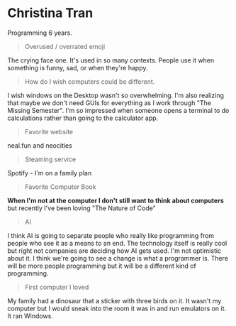 # Christina Tran

Programming 6 years.

> Overused / overrated emoji

The crying face one. It's used in so many contexts. People use it when something is funny, sad, or when they're happy.

> How do I wish computers could be different.

I wish windows on the Desktop wasn't so overwhelming. I'm also realizing that maybe we don't need GUIs for everything as I work through "The Missing Semester". I'm so impressed when someone opens a terminal to do calculations rather than going to the calculator app.

> Favorite website

neal.fun and neocities

> Steaming service

Spotify - I'm on a family plan

> Favorite Computer Book

**When I'm not at the computer I don't still want to think about computers** but recently I've been loving "The Nature of Code"

> AI

I think AI is going to separate people who really like programming from people who see it as a means to an end. The technology itself is really cool but right not companies are deciding how AI gets used. I'm not optimistic about it. I think we're going to see a change is what a programmer is. There will be more people programming but it will be a different kind of programming.

> First computer I loved

My family had a dinosaur that a sticker with three birds on it. It wasn't my computer but I would sneak into the room it was in and run emulators on it. It ran Windows.
